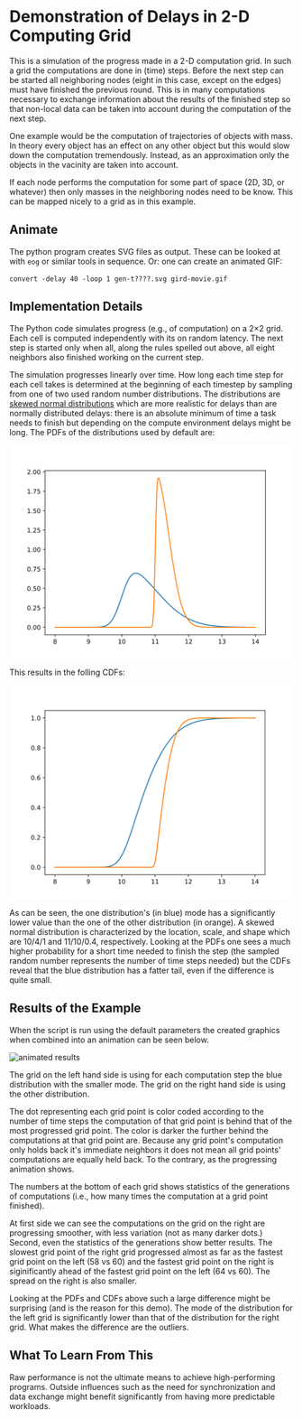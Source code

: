 Demonstration of Delays in 2-D Computing Grid
=============================================

This is a simulation of the progress made in a 2-D computation grid.
In such a grid the computations are done in (time) steps.  Before the
next step can be started all neighboring nodes (eight in this case,
except on the edges) must have finished the previous round.  This is
in many computations necessary to exchange information about the
results of the finished step so that non-local data can be taken into
account during the computation of the next step.

One example would be the computation of trajectories of objects with
mass.  In theory every object has an effect on any other object but
this would slow down the computation tremendously.  Instead, as an
approximation only the objects in the vacinity are taken into account.

If each node performs the computation for some part of space (2D, 3D,
or whatever) then only masses in the neighboring nodes need to be know.
This can be mapped nicely to a grid as in this example.

Animate
-------

The python program creates SVG files as output.  These can be looked at
with `eog` or similar tools in sequence.  Or: one can create an animated
GIF:

    convert -delay 40 -loop 1 gen-t????.svg gird-movie.gif


Implementation Details
----------------------

The Python code simulates progress (e.g., of computation) on a 2×2 grid.
Each cell is computed independently with its on random latency.  The
next step is started only when all, along the rules spelled out above,
all eight neighbors also finished working on the current step.

The simulation progresses linearly over time.  How long each time step for
each cell takes is determined at the beginning of each timestep by sampling
from one of two used random number distributions.  The distributions are
[skewed normal distributions](https://en.wikipedia.org/wiki/Skew_normal_distribution)
which are more realistic for delays than are normally distributed delays:
there is an absolute minimum of time a task needs to finish but depending on
the compute environment delays might be long.  The PDFs of the distributions
used by default are:

![skewed PDFs](skew-pdfs.svg)

This results in the folling CDFs:

![skewed CDFs](skew-cdfs.svg)

As can be seen, the one distribution's (in blue) mode has a significantly lower
value than the one of the other distribution (in orange).  A skewed normal distribution
is characterized by the location, scale, and shape which are 10/4/1 and 11/10/0.4,
respectively.  Looking at the PDFs one sees a much higher probability for a short
time needed to finish the step (the sampled random number represents the number
of time steps needed) but the CDFs reveal that the blue distribution has a fatter
tail, even if the difference is quite small.

Results of the Example
----------------------

When the script is run using the default parameters the created graphics when
combined into an animation can be seen below.

![animated results](grid-series.gif)

The grid on the left hand side is using for each computation step the blue
distribution with the smaller mode.  The grid on the right hand side is using the
other distribution.

The dot representing each grid point is color coded according to the number of
time steps the computation of that grid point is behind that of the most progressed
grid point.  The color is darker the further behind the computations at that grid
point are.  Because any grid point's computation only holds back it's immediate
neighbors it does not mean all grid points' computations are equally held back.
To the contrary, as the progressing animation shows.

The numbers at the bottom of each grid shows statistics of the generations of
computations (i.e., how many times the computation at a grid point finished).

At first side we can see the computations on the grid on the right are progressing
smoother, with less variation (not as many darker dots.)  Second, even the statistics
of the generations show better results.  The slowest grid point of the right grid progressed
almost as far as the fastest grid point on the left (58 vs 60) and the fastest grid point
on the right is siginificantly ahead of the fastest grid point on the left (64 vs 60).
The spread on the right is also smaller.

Looking at the PDFs and CDFs above such a large difference might be surprising
(and is the reason for this demo).  The mode of the distribution for the left grid
is significantly lower than that of the distribution for the right grid.  What makes
the difference are the outliers.

What To Learn From This
-----------------------

Raw performance is not the ultimate means to achieve high-performing programs.  Outside
influences such as the need for synchronization and data exchange might benefit
significantly from having more predictable workloads.